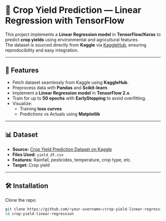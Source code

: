 # 🌾 Crop Yield Prediction — Linear Regression with TensorFlow

This project implements a **Linear Regression model** in **TensorFlow/Keras** to predict **crop yields** using environmental and agricultural features.  
The dataset is sourced directly from **Kaggle** via [KaggleHub](https://github.com/Kaggle/kagglehub), ensuring reproducibility and easy integration.

---

## 🚀 Features
- Fetch dataset seamlessly from Kaggle using **KaggleHub**.
- Preprocess data with **Pandas** and **Scikit-learn**.
- Implement a **Linear Regression model** in **TensorFlow 2.x**.
- Train for up to **50 epochs** with **EarlyStopping** to avoid overfitting.
- Visualize:
  - Training **loss curves**
  - Predictions vs Actuals using **Matplotlib**

---

## 📊 Dataset
- **Source:** [Crop Yield Prediction Dataset on Kaggle](https://www.kaggle.com/datasets/patelris/crop-yield-prediction-dataset)
- **Files Used:** `yield_df.csv`
- **Features:** Rainfall, pesticides, temperature, crop type, etc.
- **Target:** Crop yield

---

## 🛠️ Installation

Clone the repo:

```bash
git clone https://github.com/<your-username>/crop-yield-linear-regression.git
cd crop-yield-linear-regression
